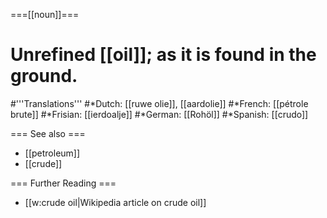 ===[[noun]]===
# Unrefined [[oil]]; as it is found in the ground.

#'''Translations'''
#*Dutch: [[ruwe olie]], [[aardolie]]
#*French: [[pétrole brute]]
#*Frisian: [[ierdoalje]]
#*German: [[Rohöl]]
#*Spanish: [[crudo]]

=== See also ===
* [[petroleum]]
* [[crude]]

=== Further Reading ===
* [[w:crude oil|Wikipedia article on crude oil]]